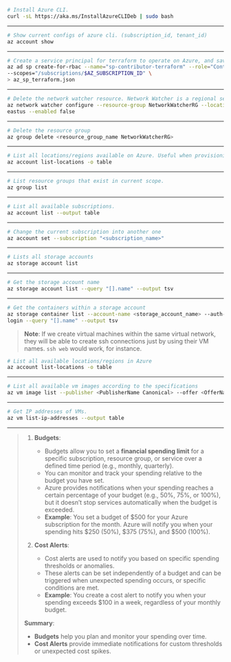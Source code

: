 
```bash
# Install Azure CLI.
curl -sL https://aka.ms/InstallAzureCLIDeb | sudo bash
```
---

```bash
# Show current configs of azure cli. (subscription_id, tenant_id)
az account show
```
---
```bash
# Create a service principal for terraform to operate on Azure, and save the credentials into a file. If we specify scope in subscription level, then this service principal will have access within subscription scope.
az ad sp create-for-rbac --name="sp-contributor-terraform" --role="Contributor" \
--scopes="/subscriptions/$AZ_SUBSCRIPTION_ID" \
> az_sp_terraform.json
```
---
```bash
# Delete the network watcher resource. Network Watcher is a regional service that enables you to monitor and diagnose conditions at a network scenario level in, to, and from Azure.
az network watcher configure --resource-group NetworkWatcherRG --locations \
eastus --enabled false
```
---
```bash
# Delete the resource group
az group delete <resource_group_name NetworkWatcherRG>
```
---
```bash
# List all locations/regions available on Azure. Useful when provisioning resources using IaC
az account list-locations -o table
```
---
```bash
# List resource groups that exist in current scope.
az group list
```
---
```bash
# List all available subscriptions.
az account list --output table
```
---
```bash
# Change the current subscription into another one
az account set --subscription "<subscription_name>"
```
---
```bash
# Lists all storage accounts
az storage account list
```
---
```bash
# Get the storage account name
az storage account list --query "[].name" --output tsv
```
---
```bash
# Get the containers within a storage account
az storage container list --account-name <storage_account_name> --auth-mode \
login --query "[].name" --output tsv

```

> **Note**: If we create virtual machines within the same virtual network, they will be able to create ssh connections just by using their VM names. `ssh web` would work, for instance.
> 

```bash
# List all available locations/regions in Azure
az account list-locations -o table
```
---
```bash
# List all available vm images according to the specifications
az vm image list --publisher <PublisherName Canonical> --offer <OfferName UbuntuServer> --sku <SKUName 18.04-LTS> --location <Location germanywestcentral> --all --output tsv
```
---
```bash
# Get IP addresses of VMs.
az vm list-ip-addresses --output table
```
---

> 1. **Budgets**:
>     
>     - Budgets allow you to set a **financial spending limit** for a specific subscription, resource group, or service over a defined time period (e.g., monthly, quarterly).
>     - You can monitor and track your spending relative to the budget you have set.
>     - Azure provides notifications when your spending reaches a certain percentage of your budget (e.g., 50%, 75%, or 100%), but it doesn’t stop services automatically when the budget is exceeded.
>     - **Example**: You set a budget of $500 for your Azure subscription for the month. Azure will notify you when your spending hits $250 (50%), $375 (75%), and $500 (100%).
> 2. **Cost Alerts**:
>     
>     - Cost alerts are used to notify you based on specific spending thresholds or anomalies.
>     - These alerts can be set independently of a budget and can be triggered when unexpected spending occurs, or specific conditions are met.
>     - **Example**: You create a cost alert to notify you when your spending exceeds $100 in a week, regardless of your monthly budget.
> 
> **Summary**:
> 
> - **Budgets** help you plan and monitor your spending over time.
> - **Cost Alerts** provide immediate notifications for custom thresholds or unexpected cost spikes.

